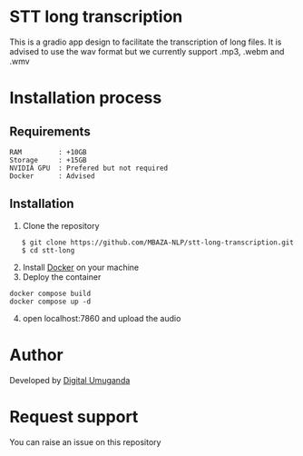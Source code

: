 # STT long transcription
This is a gradio app design to facilitate the transcription of long files. It is advised to use the wav format but we currently support .mp3, .webm and .wmv

# Installation process
## Requirements
```
RAM         : +10GB
Storage     : +15GB
NVIDIA GPU  : Prefered but not required
Docker      : Advised
```
## Installation
1. Clone the repository
```
   $ git clone https://github.com/MBAZA-NLP/stt-long-transcription.git
   $ cd stt-long
```
2. Install [Docker](https://docs.docker.com/get-docker/) on your machine
3. Deploy the container
```
docker compose build
docker compose up -d
```
4. open localhost:7860 and upload the audio


# Author
Developed by [Digital Umuganda](https://digitalumuganda.com/)

# Request support
You can raise an issue on this repository
